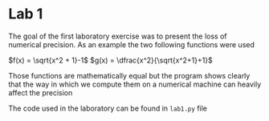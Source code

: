 # Lab 1

The goal of the first laboratory exercise was to present the loss of numerical precision. As an example the two following functions were used

 $f(x) = \sqrt{x^2 + 1}-1$ 
 $g(x) = \dfrac{x^2}{\sqrt{x^2+1}+1}$

Those functions are mathematically equal but the program shows clearly that the way in which we compute them on a numerical machine can heavily affect the precision

The code used in the laboratory can be found in `lab1.py` file